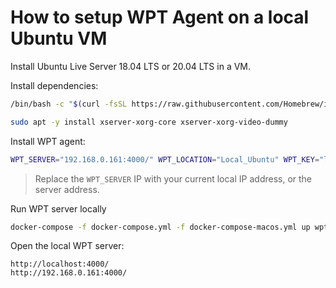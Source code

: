 # How to setup WPT Agent on a local Ubuntu VM

Install Ubuntu Live Server 18.04 LTS or 20.04 LTS in a VM.

Install dependencies:

```bash
/bin/bash -c "$(curl -fsSL https://raw.githubusercontent.com/Homebrew/install/HEAD/install.sh)"

sudo apt -y install xserver-xorg-core xserver-xorg-video-dummy
```

Install WPT agent:

```bash
WPT_SERVER="192.168.0.161:4000/" WPT_LOCATION="Local_Ubuntu" WPT_KEY="location_key_1" DISABLE_IPV6=y WPT_EDGE=n WPT_BRAVE=n WPT_EPIPHANY=n bash <(curl -s https://raw.githubusercontent.com/WPO-Foundation/wptagent-install/master/debian.sh)
```

> Replace the `WPT_SERVER` IP with your current local IP address, or the server address.

Run WPT server locally

```bash
docker-compose -f docker-compose.yml -f docker-compose-macos.yml up wpt_server
```

Open the local WPT server:

```
http://localhost:4000/
http://192.168.0.161:4000/
```
